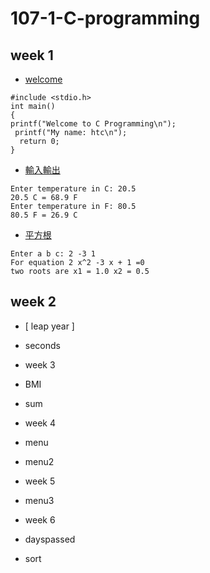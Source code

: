 # 107-1-C-programming

## week 1
 - [welcome](https://github.com/mida147852/107-1-C-programming/blob/master/w01/0910welcome.cpp)
````
#include <stdio.h> 
int main()
{ 
printf("Welcome to C Programming\n");
 printf("My name: htc\n");
  return 0;
}
````
- [輸入輸出](https://github.com/mida147852/107-1-C-programming/blob/master/w01/0911%E8%BC%B8%E5%85%A5%E8%BC%B8%E5%87%BA.cpp)
````
Enter temperature in C: 20.5 
20.5 C = 68.9 F 
Enter temperature in F: 80.5 
80.5 F = 26.9 C
````
 - [平方根](https://github.com/mida147852/107-1-C-programming/blob/master/w01/0911%E5%B9%B3%E6%96%B9%E6%A0%B9.cpp)
````
Enter a b c: 2 -3 1 
For equation 2 x^2 -3 x + 1 =0
two roots are x1 = 1.0 x2 = 0.5
````
## week 2
- [ leap year ] 
* seconds

* week 3
* BMI
* sum

* week 4
* menu
* menu2

* week 5
* menu3

* week 6
* dayspassed
* sort
<!--stackedit_data:
eyJoaXN0b3J5IjpbMTgxMTQxMDQ4NywxNjYwMTAyMTg2XX0=
-->